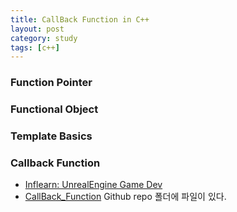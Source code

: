 ```yaml
---
title: CallBack Function in C++
layout: post
category: study
tags: [c++]
---
```


### Function Pointer

### Functional Object

### Template Basics

### Callback Function

- [Inflearn: UnrealEngine Game Dev](https://www.inflearn.com/course/%EC%96%B8%EB%A6%AC%EC%96%BC-3d-mmorpg-1)
- [CallBack_Function](https://github.com/sjang1594/self-study/tree/master/game_dev/cpp/call_back_function) Github repo 폴더에 파일이 있다.